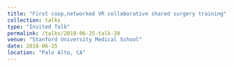 ```yaml
---
title: "First coop,networked VR collaborative shared surgery training"
collection: talks
type: "Invited Talk"
permalink: /talks/2018-06-25-talk-20
venue: "Stanford University Medical School"
date: 2018-06-25
location: "Palo Alto, CA"
---
```


